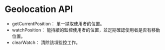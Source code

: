 # Geolocation API

- getCurrentPosition： 單一擷取使用者的位置。
- watchPosition： 能持續的監控使用者的位置，並定期確認使用者是否有移動位置。
- clearWatch： 清除該項監控工作。